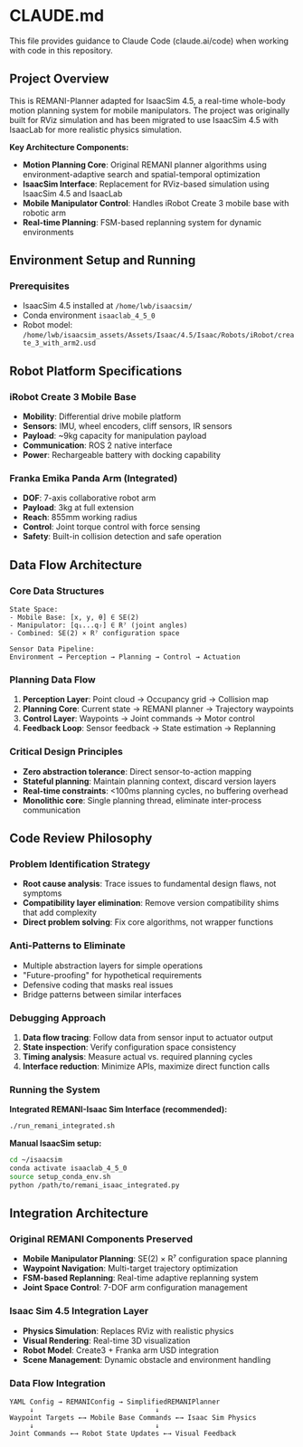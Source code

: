 # CLAUDE.md

This file provides guidance to Claude Code (claude.ai/code) when working with code in this repository.

## Project Overview

This is REMANI-Planner adapted for IsaacSim 4.5, a real-time whole-body motion planning system for mobile manipulators. The project was originally built for RViz simulation and has been migrated to use IsaacSim 4.5 with IsaacLab for more realistic physics simulation.

**Key Architecture Components:**
- **Motion Planning Core**: Original REMANI planner algorithms using environment-adaptive search and spatial-temporal optimization
- **IsaacSim Interface**: Replacement for RViz-based simulation using IsaacSim 4.5 and IsaacLab
- **Mobile Manipulator Control**: Handles iRobot Create 3 mobile base with robotic arm
- **Real-time Planning**: FSM-based replanning system for dynamic environments

## Environment Setup and Running

### Prerequisites
- IsaacSim 4.5 installed at `/home/lwb/isaacsim/`
- Conda environment `isaaclab_4_5_0` 
- Robot model: `/home/lwb/isaacsim_assets/Assets/Isaac/4.5/Isaac/Robots/iRobot/create_3_with_arm2.usd`

## Robot Platform Specifications

### iRobot Create 3 Mobile Base
- **Mobility**: Differential drive mobile platform
- **Sensors**: IMU, wheel encoders, cliff sensors, IR sensors
- **Payload**: ~9kg capacity for manipulation payload
- **Communication**: ROS 2 native interface
- **Power**: Rechargeable battery with docking capability

### Franka Emika Panda Arm (Integrated)
- **DOF**: 7-axis collaborative robot arm
- **Payload**: 3kg at full extension
- **Reach**: 855mm working radius
- **Control**: Joint torque control with force sensing
- **Safety**: Built-in collision detection and safe operation

## Data Flow Architecture

### Core Data Structures
```
State Space:
- Mobile Base: [x, y, θ] ∈ SE(2)
- Manipulator: [q₁...q₇] ∈ R⁷ (joint angles)
- Combined: SE(2) × R⁷ configuration space

Sensor Data Pipeline:
Environment → Perception → Planning → Control → Actuation
```

### Planning Data Flow
1. **Perception Layer**: Point cloud → Occupancy grid → Collision map
2. **Planning Core**: Current state → REMANI planner → Trajectory waypoints  
3. **Control Layer**: Waypoints → Joint commands → Motor control
4. **Feedback Loop**: Sensor feedback → State estimation → Replanning

### Critical Design Principles
- **Zero abstraction tolerance**: Direct sensor-to-action mapping
- **Stateful planning**: Maintain planning context, discard version layers
- **Real-time constraints**: <100ms planning cycles, no buffering overhead
- **Monolithic core**: Single planning thread, eliminate inter-process communication

## Code Review Philosophy

### Problem Identification Strategy
- **Root cause analysis**: Trace issues to fundamental design flaws, not symptoms
- **Compatibility layer elimination**: Remove version compatibility shims that add complexity
- **Direct problem solving**: Fix core algorithms, not wrapper functions

### Anti-Patterns to Eliminate
- Multiple abstraction layers for simple operations
- "Future-proofing" for hypothetical requirements
- Defensive coding that masks real issues
- Bridge patterns between similar interfaces

### Debugging Approach
1. **Data flow tracing**: Follow data from sensor input to actuator output
2. **State inspection**: Verify configuration space consistency
3. **Timing analysis**: Measure actual vs. required planning cycles
4. **Interface reduction**: Minimize APIs, maximize direct function calls

### Running the System

**Integrated REMANI-Isaac Sim Interface (recommended):**
```bash
./run_remani_integrated.sh
```

**Manual IsaacSim setup:**
```bash
cd ~/isaacsim
conda activate isaaclab_4_5_0
source setup_conda_env.sh
python /path/to/remani_isaac_integrated.py
```

## Integration Architecture

### Original REMANI Components Preserved
- **Mobile Manipulator Planning**: SE(2) × R⁷ configuration space planning
- **Waypoint Navigation**: Multi-target trajectory optimization
- **FSM-based Replanning**: Real-time adaptive replanning system
- **Joint Space Control**: 7-DOF arm configuration management

### Isaac Sim 4.5 Integration Layer
- **Physics Simulation**: Replaces RViz with realistic physics
- **Visual Rendering**: Real-time 3D visualization 
- **Robot Model**: Create3 + Franka arm USD integration
- **Scene Management**: Dynamic obstacle and environment handling

### Data Flow Integration
```
YAML Config → REMANIConfig → SimplifiedREMANIPlanner
     ↓                              ↓
Waypoint Targets ←→ Mobile Base Commands ←→ Isaac Sim Physics
     ↓                              ↓
Joint Commands ←→ Robot State Updates ←→ Visual Feedback
```

